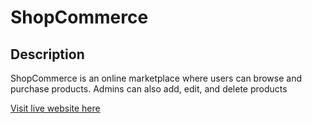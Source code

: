 # ShopCommerce

## Description

ShopCommerce is an online marketplace where users can browse and purchase products. Admins can also
add, edit, and delete products


[Visit live website here](https://shopcommerce.onrender.com/)